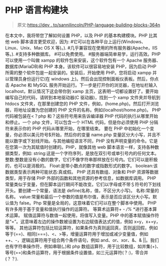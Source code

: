# PHP 语言构建块

> 原文:[https://dev . to/sannilincoln/PHP-language-building-blocks-364n](https://dev.to/sannilincoln/php-language-building-blocks-364n)

在本文中，我将带您了解如何设置 PHP，以及 PHP 的基本构建模块。PHP 比其他 web 脚本语言更受欢迎，因为:
#它可以在各种平台上运行(Windows、Linux、Unix、Mac OS X 等)。).
#几乎兼容现在使用的所有服务器(Apache，IIS 等。).
#支持多种数据库。
#可以免费使用。
#服务器端简单易学，运行高效。PHP 可以使用一个叫做 xampp 的软件包来安装，这个软件包有一个 Apache 服务器、数据库(MariaDB)和 PHP 本身。该软件可以很容易地安装 PHP，因为启动 PHP 所需的整个软件包是一起安装的。安装后，开始使用 PHP。您将启动 xampp 并以管理员身份运行它(在 windows 上)。然后会出现控制面板仪表板。然后，你点击 Apache 和 MySQL 服务开始运行。下一步是打开你的浏览器，在地址栏输入 localhost，默认情况下这会带你到 xamp 主页，这表明一切都设置好了。要开始编写自己的代码，请转到本地驱动器(C 驱动器)，找到一个 xamp 文件夹并导航到 htdocs 文件夹，在那里创建您的 PHP 文件，例如，(home.php)。然后打开浏览器，将地址设置为您创建的 PHP 文件的名称。例如(localhost/home.php)。
PHP 代码被包装在<？php 和？这些符号用来告诉编译器 PHP 代码的执行从哪里开始和停止。一个 php 文件，可以包含一个 HTML 代码，但是你必须使用 PHP 分隔符来表示你的 PHP 代码从哪里开始，在哪里结束。
要在 PHP 中初始化一个变量，你必须以美元符号$开始，然后你的变量 name.php 变量区分大小写，并且不能以数字或下划线开始。与其他编程语言不同，PHP 没有声明变量的命令。它是在您第一次为其赋值时创建的。PHP，就像其他 web 脚本语言一样，支持各种数据类型，例如:
string:这是一个字符序列，是放在双引号或单引号内的任何文本。
整数:整数是没有小数的数字，它们不像字符串那样放在引号内。它们可以是积极的，也可以是消极的。
Float:是带小数点的数字或指数形式的数字。
boolean:该数据类型表示两种可能状态:真或假。
PHP 还具有数组、对象和 PHP 资源等数据类型，用于存储 PHP 外部的函数和其他资源的参考信息，如数据库调用。
PHP 常量类似于变量，但在脚本运行期间不能改变。它们以字母或不带＄符号的下划线开头。要创建一个常量，语法是
define(名称，值，不区分大小写)。
名称:常量的名称。
value:常量和最后一个参数的值是布尔值，表示是否应该区分大小写。默认值为 false。Php 常量是全局的，这意味着它们可以在整个脚本中使用。
PHP 有许多用于基于变量和值执行操作的运算符。
等算术运算符+ - */%* *进行基本算术运算。
赋值运算符与数值一起使用，将值写入变量。PHP 中的基本赋值操作符是“=”。这意味着左边的操作数被设置为右边赋值表达式的值，例如 x=y，x+=y，等等。
其他运算符包括比较运算符，如果条件为真则返回真，否则返回假，例如等于(==)、相同(===)、<、>等，增量运算符用于增加或减少变量值，例如++、-，逻辑运算符用于组合两个条件语句，例如 and、or、xor、&、& ||。我们也有字符串操作符，例如串联(。)和 php 数组运算符，用于比较数组，如并集(+)、等号(==)和条件运算符，用于根据条件设置值，如三元运算符(？:)，零合并(？？).